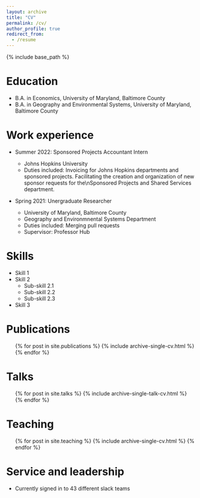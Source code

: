 ```yaml
---
layout: archive
title: "CV"
permalink: /cv/
author_profile: true
redirect_from:
  - /resume
---
```


{% include base_path %}

Education
======
* B.A. in Economics, University of Maryland, Baltimore County
* B.A. in Geography and Environmental Systems, University of Maryland, Baltimore County

Work experience
======
* Summer 2022: Sponsored Projects Accountant Intern
  * Johns Hopkins University
  * Duties included: Invoicing for Johns Hopkins departments and sponsored projects. Facilitating the creation and organization of new sponsor requests for the\nSponsored Projects and Shared Services department.

* Spring 2021: Unergraduate Researcher
  * University of Maryland, Baltimore County
  * Geography and Environmnental Systems Department
  * Duties included: Merging pull requests
  * Supervisor: Professor Hub
  
Skills
======
* Skill 1
* Skill 2
  * Sub-skill 2.1
  * Sub-skill 2.2
  * Sub-skill 2.3
* Skill 3

Publications
======
  <ul>{% for post in site.publications %}
    {% include archive-single-cv.html %}
  {% endfor %}</ul>
  
Talks
======
  <ul>{% for post in site.talks %}
    {% include archive-single-talk-cv.html %}
  {% endfor %}</ul>
  
Teaching
======
  <ul>{% for post in site.teaching %}
    {% include archive-single-cv.html %}
  {% endfor %}</ul>
  
Service and leadership
======
* Currently signed in to 43 different slack teams
